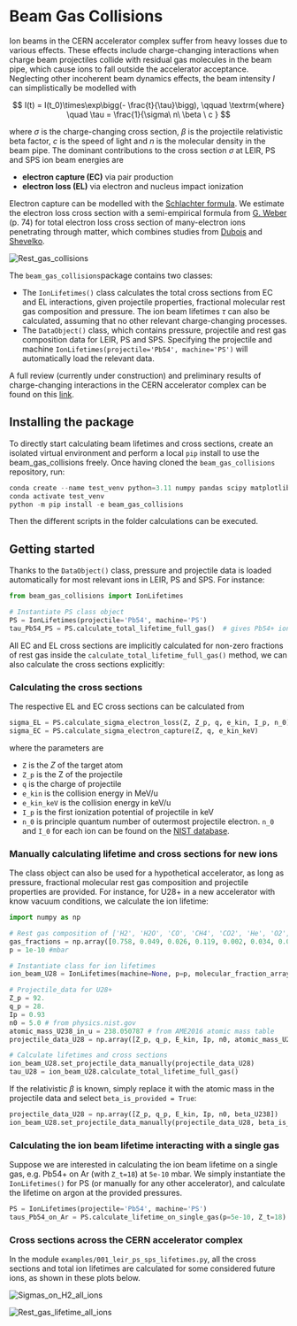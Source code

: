 # Beam Gas Collisions

Ion beams in the CERN accelerator complex suffer from heavy losses due to various effects. These effects include charge-changing interactions when charge beam projectiles collide with residual gas molecules in the beam pipe, which cause ions to fall outside the accelerator acceptance. Neglecting other incoherent beam dynamics effects, the beam intensity $I$ can simplistically be modelled with

$$
I(t) = I(t_0)\times\exp\bigg(- \frac{t}{\tau}\bigg),  \qquad \textrm{where} \quad \tau = \frac{1}{\sigma\ n\ \beta \ c }
$$

where $\sigma$ is the charge-changing cross section, $\beta$ is the projectile relativistic beta factor, $c$ is the speed of light and $n$ is the molecular density in the beam pipe. The dominant contributions to the cross section $\sigma$ at LEIR, PS and SPS ion beam energies are 
- **electron capture (EC)** via pair production
- **electron loss (EL)** via electron and nucleus impact ionization
  
Electron capture can be modelled with the [Schlachter formula](https://link.aps.org/doi/10.1103/PhysRevA.27.3372). We estimate the electron loss cross section with a semi-empirical formula from [G. Weber](http://repository.gsi.de/record/201624) (p. 74) for total electron loss cross section of many-electron ions penetrating through matter, which combines studies from [Dubois](https://link.aps.org/doi/10.1103/PhysRevA.84.022702) and [Shevelko](https://www.sciencedirect.com/science/article/pii/S0168583X11003272).

![Rest_gas_collisions](https://github.com/ewaagaard/Beam-gas-collisions/assets/68541324/a83c3b9f-f020-4385-9003-c60dccd68c14)

The `beam_gas_collisions`package contains two classes:
- The `IonLifetimes()` class calculates the total cross sections from EC and EL interactions, given projectile properties, fractional molecular rest gas composition and pressure. The ion beam lifetimes $\tau$ can also be calculated, assuming that no other relevant charge-changing processes.
- The `DataObject()` class, which contains pressure, projectile and rest gas composition data for LEIR, PS and SPS. Specifying the projectile and machine `IonLifetimes(projectile='Pb54', machine='PS')` will automatically load the relevant data.

A full review (currently under construction) and preliminary results of charge-changing interactions in the CERN accelerator complex can be found on this [link](https://www.overleaf.com/read/pvkmfbzrfnxk).

## Installing the package

To directly start calculating beam lifetimes and cross sections, create an isolated virtual environment and perform a local `pip` install to use the beam_gas_collisions freely. Once having cloned the `beam_gas_collisions` repository, run:

```python
conda create --name test_venv python=3.11 numpy pandas scipy matplotlib
conda activate test_venv
python -m pip install -e beam_gas_collisions
```
Then the different scripts in the folder calculations can be executed.

## Getting started

Thanks to the `DataObject()` class, pressure and projectile data is loaded automatically for most relevant ions in LEIR, PS and SPS. For instance:
```python
from beam_gas_collisions import IonLifetimes

# Instantiate PS class object
PS = IonLifetimes(projectile='Pb54', machine='PS')
tau_Pb54_PS = PS.calculate_total_lifetime_full_gas()  # gives Pb54+ ion lifetime under nominal vacuum conditions
```
All EC and EL cross sections are implicitly calculated for non-zero fractions of rest gas inside the `calculate_total_lifetime_full_gas()` method, we can also calculate the cross sections explicitly:

### Calculating the cross sections

The respective EL and EC cross sections can be calculated from
```python
sigma_EL = PS.calculate_sigma_electron_loss(Z, Z_p, q, e_kin, I_p, n_0)
sigma_EC = PS.calculate_sigma_electron_capture(Z, q, e_kin_keV)
```
where the parameters are 
- `Z` is the $Z$ of the target atom
- `Z_p` is the Z of the projectile
- `q` is the charge of projectile
- `e_kin` is the collision energy in MeV/u
- `e_kin_keV` is the collision energy in keV/u
- `I_p` is the first ionization potential of projectile in keV
- `n_0` is principle quantum number of outermost projectile electron. `n_0` and `I_0` for each ion can be found on the [NIST database](https://physics.nist.gov/PhysRefData/ASD/ionEnergy.html).

### Manually calculating lifetime and cross sections for new ions

The class object can also be used for a hypothetical accelerator, as long as pressure, fractional molecular rest gas composition and projectile properties are provided. For instance, for U28+ in a new accelerator with know vacuum conditions, we calculate the ion lifetime:

```python
import numpy as np

# Rest gas composition of ['H2', 'H2O', 'CO', 'CH4', 'CO2', 'He', 'O2', 'Ar']
gas_fractions = np.array([0.758, 0.049, 0.026, 0.119, 0.002, 0.034, 0.004, 0.008]) # relative fraction
p = 1e-10 #mbar

# Instantiate class for ion lifetimes
ion_beam_U28 = IonLifetimes(machine=None, p=p, molecular_fraction_array=gas_fractions)

# Projectile_data for U28+
Z_p = 92.
q_p = 28.
Ip = 0.93
n0 = 5.0 # from physics.nist.gov
atomic_mass_U238_in_u = 238.050787 # from AME2016 atomic mass table 
projectile_data_U28 = np.array([Z_p, q_p, E_kin, Ip, n0, atomic_mass_U238_in_u])

# Calculate lifetimes and cross sections
ion_beam_U28.set_projectile_data_manually(projectile_data_U28)
tau_U28 = ion_beam_U28.calculate_total_lifetime_full_gas()
```
If the relativistic $\beta$ is known, simply replace it with the atomic mass in the projectile data and select `beta_is_provided = True`:

```python
projectile_data_U28 = np.array([Z_p, q_p, E_kin, Ip, n0, beta_U238])
ion_beam_U28.set_projectile_data_manually(projectile_data_U28, beta_is_provided = True)
```

### Calculating the ion beam lifetime interacting with a single gas

Suppose we are interested in calculating the ion beam lifetime on a single gas, e.g. Pb54+ on Ar (with `Z_t=18`) at `5e-10` mbar. We simply instantiate the `IonLifetimes()` for PS (or manually for any other accelerator), and calculate the lifetime on argon at the provided pressures. 
```python
PS = IonLifetimes(projectile='Pb54', machine='PS')
taus_Pb54_on_Ar = PS.calculate_lifetime_on_single_gas(p=5e-10, Z_t=18)
```

### Cross sections across the CERN accelerator complex 

In the module `examples/001_leir_ps_sps_lifetimes.py`, all the cross sections and total ion lifetimes are calculated for some considered future ions, as shown in these plots below. 

![Sigmas_on_H2_all_ions](https://github.com/ewaagaard/Beam-gas-collisions/assets/68541324/6bbd7e51-6faf-4d90-8ddc-1db29bf40a11)

![Rest_gas_lifetime_all_ions](https://github.com/ewaagaard/Beam-gas-collisions/assets/68541324/60f967a8-7bc4-4458-88f2-b27820b5976a)


